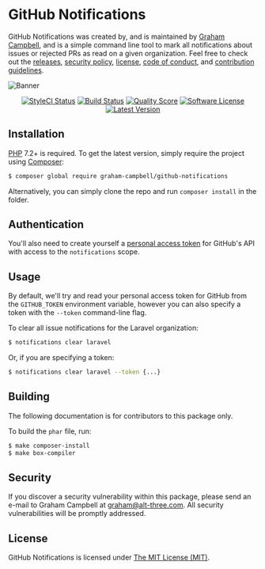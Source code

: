 GitHub Notifications
====================

GitHub Notifications was created by, and is maintained by [Graham Campbell](https://github.com/GrahamCampbell), and is a simple command line tool to mark all notifications about issues or rejected PRs as read on a given organization. Feel free to check out the [releases](https://github.com/GrahamCampbell/GitHub-Notifications/releases), [security policy](https://github.com/GrahamCampbell/GitHub-Notifications/security/policy), [license](LICENSE), [code of conduct](.github/CODE_OF_CONDUCT.md), and [contribution guidelines](.github/CONTRIBUTING.md).

![Banner](https://user-images.githubusercontent.com/2829600/71477091-0f3c7780-27e0-11ea-88f6-077601e11046.png)

<p align="center">
<a href="https://github.styleci.io/repos/124759574"><img src="https://github.styleci.io/repos/124759574/shield" alt="StyleCI Status"></img></a>
<a href="https://github.com/GrahamCampbell/GitHub-Notifications/actions?query=workflow%3ATests"><img src="https://img.shields.io/github/workflow/status/GrahamCampbell/GitHub-Notifications/Tests?style=flat-square" alt="Build Status"></img></a>
<a href="https://scrutinizer-ci.com/g/GrahamCampbell/GitHub-Notifications"><img src="https://img.shields.io/scrutinizer/g/GrahamCampbell/GitHub-Notifications?style=flat-square" alt="Quality Score"></img></a>
<a href="LICENSE"><img src="https://img.shields.io/badge/license-MIT-brightgreen?style=flat-square" alt="Software License"></img></a>
<a href="https://github.com/GrahamCampbell/GitHub-Notifications/releases"><img src="https://img.shields.io/github/release/GrahamCampbell/GitHub-Notifications?style=flat-square" alt="Latest Version"></img></a>
</p>


## Installation

[PHP](https://php.net) 7.2+ is required. To get the latest version, simply require the project using [Composer](https://getcomposer.org):

```bash
$ composer global require graham-campbell/github-notifications
```

Alternatively, you can simply clone the repo and run `composer install` in the folder.


## Authentication

You'll also need to create yourself a [personal access token](https://github.com/settings/tokens) for GitHub's API with access to the `notifications` scope. 

## Usage

By default, we'll try and read your personal access token for GitHub from the `GITHUB_TOKEN` environment variable, however you can also specify a token with the `--token` command-line flag.

To clear all issue notifications for the Laravel organization:

```bash
$ notifications clear laravel
```

Or, if you are specifying a token:

```bash
$ notifications clear laravel --token {...}
```


## Building

The following documentation is for contributors to this package only.

To build the `phar` file, run:

```bash
$ make composer-install
$ make box-compiler
```


## Security

If you discover a security vulnerability within this package, please send an e-mail to Graham Campbell at graham@alt-three.com. All security vulnerabilities will be promptly addressed.


## License

GitHub Notifications is licensed under [The MIT License (MIT)](LICENSE).
